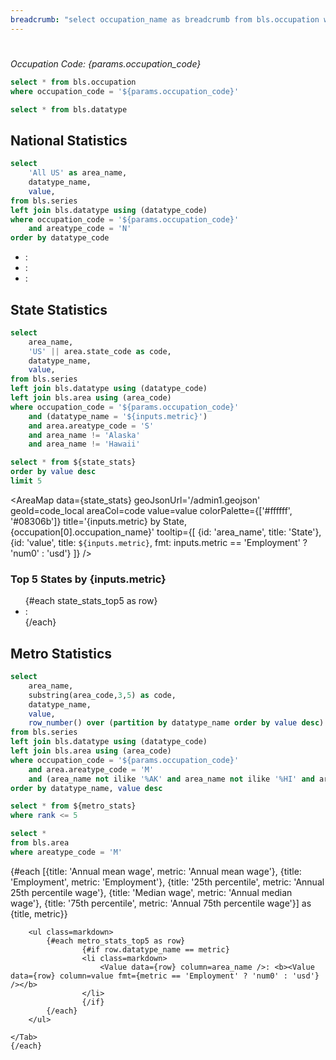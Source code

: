 ```yaml
---
breadcrumb: "select occupation_name as breadcrumb from bls.occupation where occupation_code = '${params.occupation_code}'"
---
```




# <Value data={occupation} value=occupation_name />
_Occupation Code: {params.occupation_code}_

```sql occupation
select * from bls.occupation
where occupation_code = '${params.occupation_code}'
```

```sql datatype
select * from bls.datatype
```

## National Statistics

```sql national_stats
select
    'All US' as area_name,
    datatype_name,
    value,
from bls.series
left join bls.datatype using (datatype_code)
where occupation_code = '${params.occupation_code}'
    and areatype_code = 'N'
order by datatype_code
```



- <Value data={national_stats} value=datatype_name row=3 />: <b><Value data={national_stats} value=value row=3 fmt=usd /></b>
- <Value data={national_stats} value=datatype_name row=12 />: <b><Value data={national_stats} value=value row=12 fmt=usd /></b>
- <Value data={national_stats} value=datatype_name row=0 />: <b><Value data={national_stats} value=value row=0 fmt=num0 /></b>

## State Statistics

<ButtonGroup name=metric>
    <ButtonGroupItem valueLabel="Annual mean wage" value="Annual mean wage" default />
    <ButtonGroupItem valueLabel="Employment" value="Employment" />
    <ButtonGroupItem valueLabel="25th percentile" value="Annual 25th percentile wage" />
    <ButtonGroupItem valueLabel="Median wage" value="Annual median wage" />
    <ButtonGroupItem valueLabel="75th percentile" value="Annual 75th percentile wage" />
</ButtonGroup>

```sql state_stats
select
    area_name,
    'US' || area.state_code as code,
    datatype_name,
    value,
from bls.series
left join bls.datatype using (datatype_code)
left join bls.area using (area_code)
where occupation_code = '${params.occupation_code}'
    and (datatype_name = '${inputs.metric}')
    and area.areatype_code = 'S'
    and area_name != 'Alaska'
    and area_name != 'Hawaii'
```


```sql state_stats_top5
select * from ${state_stats} 
order by value desc 
limit 5
```

<AreaMap
    data={state_stats}
    geoJsonUrl='/admin1.geojson'
    geoId=code_local
    areaCol=code
    value=value
    colorPalette={['#ffffff', '#08306b']}
    title='{inputs.metric} by State, {occupation[0].occupation_name}'
    tooltip={[
        {id: 'area_name', title: 'State'},
        {id: 'value', title: `${inputs.metric}`, fmt: inputs.metric == 'Employment' ? 'num0' : 'usd'}
    ]}
/>

### Top 5 States by {inputs.metric}

<ul class=markdown>
{#each state_stats_top5 as row}
<li class=markdown>
<Value data={row} column=area_name />: <b><Value data={row} column=value fmt={inputs.metric == 'Employment' ? 'num0' : 'usd'} /></b>
</li>
{/each}
</ul>


## Metro Statistics

```sql metro_stats
select
    area_name,
    substring(area_code,3,5) as code,
    datatype_name,
    value,
    row_number() over (partition by datatype_name order by value desc) as rank
from bls.series
left join bls.datatype using (datatype_code)
left join bls.area using (area_code)
where occupation_code = '${params.occupation_code}'
    and area.areatype_code = 'M'
    and (area_name not ilike '%AK' and area_name not ilike '%HI' and area_name not ilike '%PR')
order by datatype_name, value desc
```

```sql metro_stats_top5
select * from ${metro_stats} 
where rank <= 5
```

```sql metros
select *
from bls.area
where areatype_code = 'M'
```





<Tabs id=cbsa>
    {#each [{title: 'Annual mean wage', metric: 'Annual mean wage'}, {title: 'Employment', metric: 'Employment'}, {title: '25th percentile', metric: 'Annual 25th percentile wage'}, {title: 'Median wage', metric: 'Annual median wage'}, {title: '75th percentile', metric: 'Annual 75th percentile wage'}] as {title, metric}}
    <Tab label={title}>
        <AreaMap
            data={metro_stats.where(`datatype_name = '${metric}'`)}
            geoJsonUrl="/cbsa.geojson"
            geoId=GEOID
            areaCol=code
            value=value
            colorPalette={['#ffffff', '#08306b']}
            title='{metric} by Metro Area'
            tooltip={[
                {id: 'area_name', title: 'Metro Area'},
                {id: 'value', title: `${metric}`, fmt: 'num0'}
            ]}
        />

        <ul class=markdown>
            {#each metro_stats_top5 as row}
                    {#if row.datatype_name == metric}
                    <li class=markdown>
                        <Value data={row} column=area_name />: <b><Value data={row} column=value fmt={metric == 'Employment' ? 'num0' : 'usd'} /></b>
                    </li>
                    {/if}
            {/each}
        </ul>

    </Tab>
    {/each}
</Tabs>



